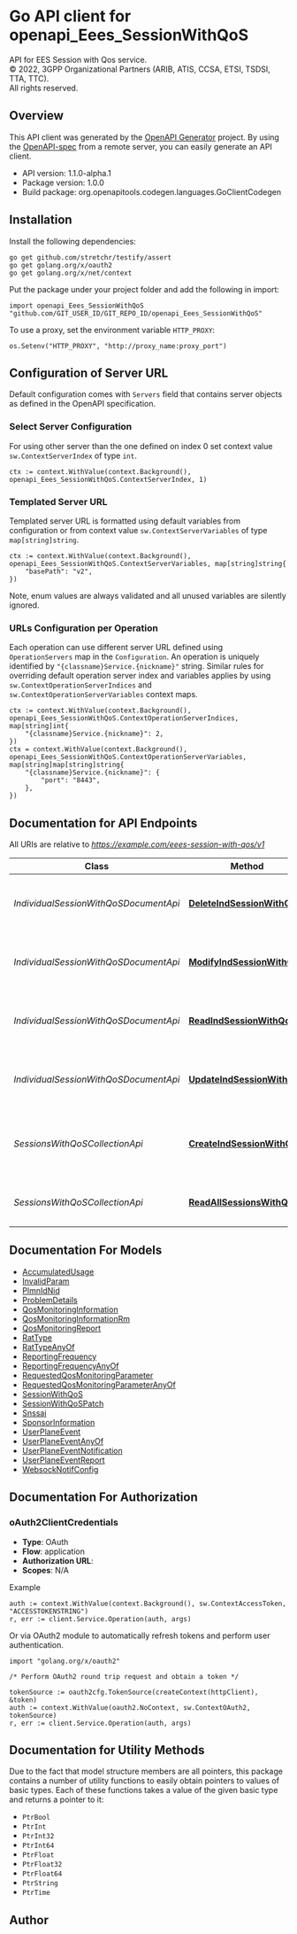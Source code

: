# Go API client for openapi_Eees_SessionWithQoS

API for EES Session with Qos service.  
© 2022, 3GPP Organizational Partners (ARIB, ATIS, CCSA, ETSI, TSDSI, TTA, TTC).  
All rights reserved.


## Overview
This API client was generated by the [OpenAPI Generator](https://openapi-generator.tech) project.  By using the [OpenAPI-spec](https://www.openapis.org/) from a remote server, you can easily generate an API client.

- API version: 1.1.0-alpha.1
- Package version: 1.0.0
- Build package: org.openapitools.codegen.languages.GoClientCodegen

## Installation

Install the following dependencies:

```shell
go get github.com/stretchr/testify/assert
go get golang.org/x/oauth2
go get golang.org/x/net/context
```

Put the package under your project folder and add the following in import:

```golang
import openapi_Eees_SessionWithQoS "github.com/GIT_USER_ID/GIT_REPO_ID/openapi_Eees_SessionWithQoS"
```

To use a proxy, set the environment variable `HTTP_PROXY`:

```golang
os.Setenv("HTTP_PROXY", "http://proxy_name:proxy_port")
```

## Configuration of Server URL

Default configuration comes with `Servers` field that contains server objects as defined in the OpenAPI specification.

### Select Server Configuration

For using other server than the one defined on index 0 set context value `sw.ContextServerIndex` of type `int`.

```golang
ctx := context.WithValue(context.Background(), openapi_Eees_SessionWithQoS.ContextServerIndex, 1)
```

### Templated Server URL

Templated server URL is formatted using default variables from configuration or from context value `sw.ContextServerVariables` of type `map[string]string`.

```golang
ctx := context.WithValue(context.Background(), openapi_Eees_SessionWithQoS.ContextServerVariables, map[string]string{
	"basePath": "v2",
})
```

Note, enum values are always validated and all unused variables are silently ignored.

### URLs Configuration per Operation

Each operation can use different server URL defined using `OperationServers` map in the `Configuration`.
An operation is uniquely identified by `"{classname}Service.{nickname}"` string.
Similar rules for overriding default operation server index and variables applies by using `sw.ContextOperationServerIndices` and `sw.ContextOperationServerVariables` context maps.

```golang
ctx := context.WithValue(context.Background(), openapi_Eees_SessionWithQoS.ContextOperationServerIndices, map[string]int{
	"{classname}Service.{nickname}": 2,
})
ctx = context.WithValue(context.Background(), openapi_Eees_SessionWithQoS.ContextOperationServerVariables, map[string]map[string]string{
	"{classname}Service.{nickname}": {
		"port": "8443",
	},
})
```

## Documentation for API Endpoints

All URIs are relative to *https://example.com/eees-session-with-qos/v1*

Class | Method | HTTP request | Description
------------ | ------------- | ------------- | -------------
*IndividualSessionWithQoSDocumentApi* | [**DeleteIndSessionWithQoS**](docs/IndividualSessionWithQoSDocumentApi.md#deleteindsessionwithqos) | **Delete** /sessions/{sessionId} | Delete an Individual Session with QoS resource
*IndividualSessionWithQoSDocumentApi* | [**ModifyIndSessionWithQoS**](docs/IndividualSessionWithQoSDocumentApi.md#modifyindsessionwithqos) | **Patch** /sessions/{sessionId} | Modify an Individual Session with QoS resource
*IndividualSessionWithQoSDocumentApi* | [**ReadIndSessionWithQoS**](docs/IndividualSessionWithQoSDocumentApi.md#readindsessionwithqos) | **Get** /sessions/{sessionId} | Read Individual Session with QoS resource
*IndividualSessionWithQoSDocumentApi* | [**UpdateIndSessionWithQoS**](docs/IndividualSessionWithQoSDocumentApi.md#updateindsessionwithqos) | **Put** /sessions/{sessionId} | Update an Individual Session with QoS resource
*SessionsWithQoSCollectionApi* | [**CreateIndSessionWithQoS**](docs/SessionsWithQoSCollectionApi.md#createindsessionwithqos) | **Post** /sessions | Create a new Individual Session with QoS resource
*SessionsWithQoSCollectionApi* | [**ReadAllSessionsWithQoS**](docs/SessionsWithQoSCollectionApi.md#readallsessionswithqos) | **Get** /sessions | Read all Sessions with QoS resource


## Documentation For Models

 - [AccumulatedUsage](docs/AccumulatedUsage.md)
 - [InvalidParam](docs/InvalidParam.md)
 - [PlmnIdNid](docs/PlmnIdNid.md)
 - [ProblemDetails](docs/ProblemDetails.md)
 - [QosMonitoringInformation](docs/QosMonitoringInformation.md)
 - [QosMonitoringInformationRm](docs/QosMonitoringInformationRm.md)
 - [QosMonitoringReport](docs/QosMonitoringReport.md)
 - [RatType](docs/RatType.md)
 - [RatTypeAnyOf](docs/RatTypeAnyOf.md)
 - [ReportingFrequency](docs/ReportingFrequency.md)
 - [ReportingFrequencyAnyOf](docs/ReportingFrequencyAnyOf.md)
 - [RequestedQosMonitoringParameter](docs/RequestedQosMonitoringParameter.md)
 - [RequestedQosMonitoringParameterAnyOf](docs/RequestedQosMonitoringParameterAnyOf.md)
 - [SessionWithQoS](docs/SessionWithQoS.md)
 - [SessionWithQoSPatch](docs/SessionWithQoSPatch.md)
 - [Snssai](docs/Snssai.md)
 - [SponsorInformation](docs/SponsorInformation.md)
 - [UserPlaneEvent](docs/UserPlaneEvent.md)
 - [UserPlaneEventAnyOf](docs/UserPlaneEventAnyOf.md)
 - [UserPlaneEventNotification](docs/UserPlaneEventNotification.md)
 - [UserPlaneEventReport](docs/UserPlaneEventReport.md)
 - [WebsockNotifConfig](docs/WebsockNotifConfig.md)


## Documentation For Authorization



### oAuth2ClientCredentials


- **Type**: OAuth
- **Flow**: application
- **Authorization URL**: 
- **Scopes**: N/A

Example

```golang
auth := context.WithValue(context.Background(), sw.ContextAccessToken, "ACCESSTOKENSTRING")
r, err := client.Service.Operation(auth, args)
```

Or via OAuth2 module to automatically refresh tokens and perform user authentication.

```golang
import "golang.org/x/oauth2"

/* Perform OAuth2 round trip request and obtain a token */

tokenSource := oauth2cfg.TokenSource(createContext(httpClient), &token)
auth := context.WithValue(oauth2.NoContext, sw.ContextOAuth2, tokenSource)
r, err := client.Service.Operation(auth, args)
```


## Documentation for Utility Methods

Due to the fact that model structure members are all pointers, this package contains
a number of utility functions to easily obtain pointers to values of basic types.
Each of these functions takes a value of the given basic type and returns a pointer to it:

* `PtrBool`
* `PtrInt`
* `PtrInt32`
* `PtrInt64`
* `PtrFloat`
* `PtrFloat32`
* `PtrFloat64`
* `PtrString`
* `PtrTime`

## Author



